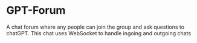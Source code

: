 # GPT-Forum

A chat forum where any people can join the group and ask questions to chatGPT. This chat uses WebSocket to handle ingoing and outgoing chats 
